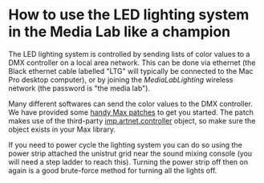 # How to use the LED lighting system in the Media Lab like a champion

The LED lighting system is controlled by sending lists of color values to a DMX controller on a local area network.  This can be done via ethernet (the Black ethernet cable labelled "LTG" will typically be connected to the Mac Pro desktop computer), or by joining the *MediaLabLighting* wireless network (the password is "the media lab").

Many different softwares can send the color values to the DMX controller.  We have provided some [handy Max patches](https://github.com/jts3k/MediaLab/tree/master/lighting) to get you started.  The patch makes use of the third-party [imp.artnet.controller](http://www.theimpersonalstereo.com/impdmx/) object, so make sure the object exists in your Max library.

If you need to power cycle the lighting system you can do so using the power strip attached the unistrut grid near the sound mixing console (you will need a step ladder to reach this).  Turning the power strip off then on again is a good brute-force method for turning all the lights off.
